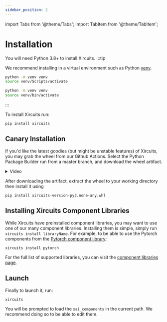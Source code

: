 ```yaml
---
sidebar_position: 2
---
```


import Tabs from '@theme/Tabs';
import TabItem from '@theme/TabItem';



# Installation
You will need Python 3.8+ to install Xircuits. 
:::tip

We recommend installing in a virtual environment such as Python [venv](https://docs.python.org/3/library/venv.html).
<Tabs>

<TabItem value="win" label="Windows">

```bash
python -m venv venv
source venv/Scripts/activate
```

</TabItem>
<TabItem value="MacOS / Linux" label="MacOS / Linux">

```bash
python -m venv venv
source venv/bin/activate
```

</TabItem>
</Tabs>

:::

To install Xircuits run:

```
pip install xircuits
```

## Canary Installation

If you'd like the latest goodies (but might be unstable features) of Xircuits, you may grab the wheel from our Github Actions. Select the Python Package Builder run from a master branch, and download the wheel artifact.

<details>
  <summary>Video</summary>
  <p align="center">
  <img src="/img/docs/download-wheel.gif"></img></p>
</details>

After downloading the artifact, extract the wheel to your working directory then install it using 

```
pip install xircuits-version-py3.none-any.whl
```


## Installing Xircuits Component Libraries

While Xircuits have preinstalled component libraries, you may want to use one of our many component libraries. Installing them is simple, simply run `xircuits install libraryName`. For example, to be able to use the Pytorch components from the [Pytorch component library](https://github.com/XpressAI/xai-pytorch):

```
xircuits install pytorch
```

For the full list of supported libraries, you can visit the [component libraries page](https://github.com/XpressAI/xircuits/blob/master/xai_components/readme.md).


## Launch

Finally to launch it, run:
```
xircuits
```
You will be prompted to load the `xai_components` in the current path. We recommend doing so to be able to edit them. 

